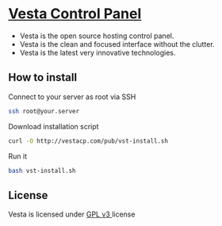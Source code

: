 [Vesta Control Panel](http://vestacp.com/)
==================================================

* Vesta is the open source hosting control panel.
* Vesta is the clean and focused interface without the clutter.
* Vesta is the latest very innovative technologies.


How to install
----------------------------
Connect to your server as root via SSH
```bash
ssh root@your.server
```

Download installation script
```bash
curl -O http://vestacp.com/pub/vst-install.sh
```

Run it
```bash
bash vst-install.sh
```

License
----------------------------
Vesta is licensed under  [GPL v3 ](https://github.com/serghey-rodin/vesta/blob/master/LICENSE.txt) license

